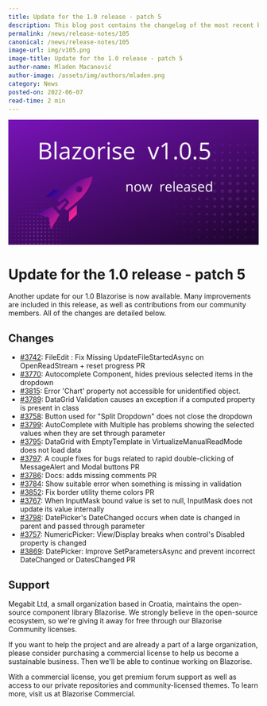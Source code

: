 ```yaml
---
title: Update for the 1.0 release - patch 5
description: This blog post contains the changelog of the most recent bug fixes included in the Blazorise v1.0.5 release.
permalink: /news/release-notes/105
canonical: /news/release-notes/105
image-url: img/v105.png
image-title: Update for the 1.0 release - patch 5
author-name: Mladen Macanović
author-image: /assets/img/authors/mladen.png
category: News
posted-on: 2022-06-07
read-time: 2 min
---
```


![Update for the 1.0 release - patch 5](img/v105.png)

# Update for the 1.0 release - patch 5

Another update for our 1.0 Blazorise is now available. Many improvements are included in this release, as well as contributions from our community members. All of the changes are detailed below.

## Changes

- [#3742](https://github.com/Megabit/Blazorise/pull/3742): FileEdit : Fix Missing UpdateFileStartedAsync on OpenReadStream + reset progress PR
- [#3770](https://github.com/Megabit/Blazorise/issues/3770): Autocomplete Component, hides previous selected items in the dropdown
- [#3815](https://github.com/Megabit/Blazorise/issues/3815): Error 'Chart' property not accessible for unidentified object.
- [#3789](https://github.com/Megabit/Blazorise/issues/3789): DataGrid Validation causes an exception if a computed property is present in class
- [#3758](https://github.com/Megabit/Blazorise/issues/3758): Button used for "Split Dropdown" does not close the dropdown
- [#3799](https://github.com/Megabit/Blazorise/issues/3799): AutoComplete with Multiple has problems showing the selected values when they are set through parameter
- [#3795](https://github.com/Megabit/Blazorise/issues/3795): DataGrid with EmptyTemplate in VirtualizeManualReadMode does not load data
- [#3797](https://github.com/Megabit/Blazorise/pull/3797): A couple fixes for bugs related to rapid double-clicking of MessageAlert and Modal buttons PR
- [#3786](https://github.com/Megabit/Blazorise/pull/3786): Docs: adds missing comments PR
- [#3784](https://github.com/Megabit/Blazorise/issues/3784): Show suitable error when something is missing in validation
- [#3852](https://github.com/Megabit/Blazorise/pull/3852): Fix border utility theme colors PR
- [#3767](https://github.com/Megabit/Blazorise/issues/3767): When InputMask bound value is set to null, InputMask does not update its value internally
- [#3798](https://github.com/Megabit/Blazorise/issues/3798): DatePicker's DateChanged occurs when date is changed in parent and passed through parameter
- [#3757](https://github.com/Megabit/Blazorise/issues/3757): NumericPicker: View/Display breaks when control's Disabled property is changed
- [#3869](https://github.com/Megabit/Blazorise/pull/3869): DatePicker: Improve SetParametersAsync and prevent incorrect DateChanged or DatesChanged PR

## Support

Megabit Ltd, a small organization based in Croatia, maintains the open-source component library Blazorise. We strongly believe in the open-source ecosystem, so we're giving it away for free through our Blazorise Community licenses.

If you want to help the project and are already a part of a large organization, please consider purchasing a commercial license to help us become a sustainable business. Then we'll be able to continue working on Blazorise.

With a commercial license, you get premium forum support as well as access to our private repositories and community-licensed themes. To learn more, visit us at Blazorise Commercial.
